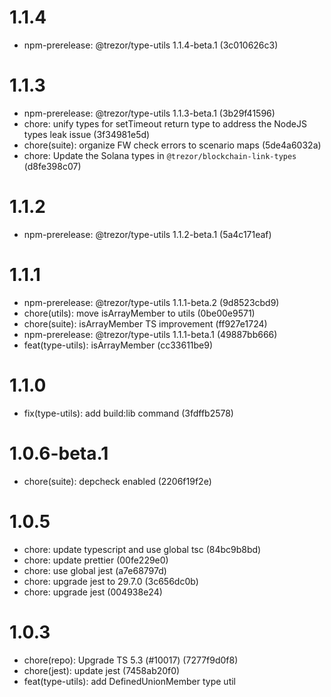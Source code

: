 # 1.1.4

-   npm-prerelease: @trezor/type-utils 1.1.4-beta.1 (3c010626c3)

# 1.1.3

-   npm-prerelease: @trezor/type-utils 1.1.3-beta.1 (3b29f41596)
-   chore: unify types for setTimeout return type to address the NodeJS types leak issue (3f34981e5d)
-   chore(suite): organize FW check errors to scenario maps (5de4a6032a)
-   chore: Update the Solana types in `@trezor/blockchain-link-types` (d8fe398c07)

# 1.1.2

-   npm-prerelease: @trezor/type-utils 1.1.2-beta.1 (5a4c171eaf)

# 1.1.1

-   npm-prerelease: @trezor/type-utils 1.1.1-beta.2 (9d8523cbd9)
-   chore(utils): move isArrayMember to utils (0be00e9571)
-   chore(suite): isArrayMember TS improvement (ff927e1724)
-   npm-prerelease: @trezor/type-utils 1.1.1-beta.1 (49887bb666)
-   feat(type-utils): isArrayMember (cc33611be9)

# 1.1.0

-   fix(type-utils): add build:lib command (3fdffb2578)

# 1.0.6-beta.1

-   chore(suite): depcheck enabled (2206f19f2e)

# 1.0.5

-   chore: update typescript and use global tsc (84bc9b8bd)
-   chore: update prettier (00fe229e0)
-   chore: use global jest (a7e68797d)
-   chore: upgrade jest to 29.7.0 (3c656dc0b)
-   chore: upgrade jest (004938e24)

# 1.0.3

-   chore(repo): Upgrade TS 5.3 (#10017) (7277f9d0f8)
-   chore(jest): update jest (7458ab20f0)
-   feat(type-utils): add DefinedUnionMember type util
